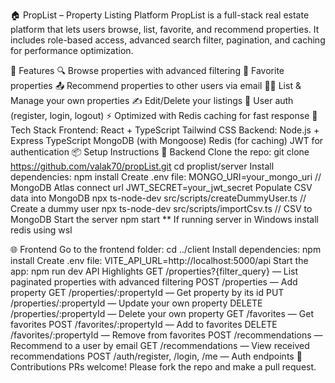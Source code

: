 🏠 PropList – Property Listing Platform
PropList is a full-stack real estate platform that lets users browse, list, favorite, and recommend properties. It includes role-based access, advanced search filter, pagination, and caching for performance optimization.

🚀 Features
🔍 Browse properties with advanced filtering
💖 Favorite properties
📤 Recommend properties to other users via email
🧑‍💼 List & Manage your own properties
✍️ Edit/Delete your listings
🧾 User auth (register, login, logout)
⚡ Optimized with Redis caching for fast response
🧱 Tech Stack
Frontend:
React + TypeScript
Tailwind CSS
Backend:
Node.js + Express
TypeScript
MongoDB (with Mongoose)
Redis (for caching)
JWT for authentication
📦 Setup Instructions
🔧 Backend
Clone the repo:
git clone https://github.com/valak70/propList.git
cd proplist/server
Install dependencies:
npm install
Create .env file:
MONGO_URI=your_mongo_uri                                  // MongoDB Atlas connect url
JWT_SECRET=your_jwt_secret
Populate CSV data into MongoDB
npx ts-node-dev src/scripts/createDummyUser.ts            // Create a dummy user
npx ts-node-dev src/scripts/importCsv.ts                  // CSV to MongoDB
Start the server
npm start
** If running server in Windows install redis using wsl

🌐 Frontend
Go to the frontend folder:
cd ../client
Install dependencies:
npm install
Create .env file:
VITE_API_URL=http://localhost:5000/api
Start the app:
npm run dev
API Highlights
GET /properties?{filter_query} — List paginated properties with advanced filtering
POST /properties — Add property
GET /properties/:propertyId — Get property by its id
PUT /properties/:propertyId — Update your own property
DELETE /properties/:propertyId — Delete your own property
GET /favorites — Get favorites
POST /favorites/:propertyId — Add to favorites
DELETE /favorites/:propertyId — Remove from favorites
POST /recommendations — Recommend to a user by email
GET /recommendations — View received recommendations
POST /auth/register, /login, /me — Auth endpoints
🤝 Contributions
PRs welcome! Please fork the repo and make a pull request.